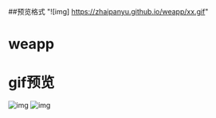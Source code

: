 ##预览格式 "![img] https://zhaipanyu.github.io/weapp/xx.gif"
# weapp
# gif预览
![img](https://zhaipanyu.github.io/weapp/1.png)
![img](https://zhaipanyu.github.io/weapp//1.gif)



 
